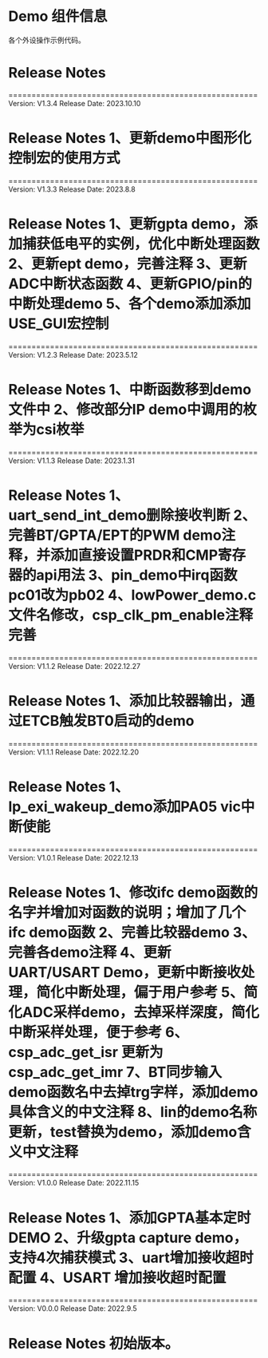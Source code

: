 # Demo 组件信息
各个外设操作示例代码。

# Release Notes
======================================================
Version: V1.3.4
Release Date: 2023.10.10

Release Notes
1、更新demo中图形化控制宏的使用方式
======================================================

======================================================
Version: V1.3.3
Release Date: 2023.8.8

Release Notes
1、更新gpta demo，添加捕获低电平的实例，优化中断处理函数
2、更新ept demo，完善注释
3、更新ADC中断状态函数
4、更新GPIO/pin的中断处理demo
5、各个demo添加添加USE_GUI宏控制
======================================================

======================================================
Version: V1.2.3
Release Date: 2023.5.12

Release Notes
1、中断函数移到demo文件中
2、修改部分IP demo中调用的枚举为csi枚举
======================================================

======================================================
Version: V1.1.3
Release Date: 2023.1.31

Release Notes
1、uart_send_int_demo删除接收判断
2、完善BT/GPTA/EPT的PWM demo注释，并添加直接设置PRDR和CMP寄存器的api用法
3、pin_demo中irq函数pc01改为pb02
4、lowPower_demo.c文件名修改，csp_clk_pm_enable注释完善
======================================================

======================================================
Version: V1.1.2
Release Date: 2022.12.27

Release Notes
1、添加比较器输出，通过ETCB触发BT0启动的demo
======================================================

======================================================
Version: V1.1.1
Release Date: 2022.12.20

Release Notes
1、lp_exi_wakeup_demo添加PA05 vic中断使能
======================================================

======================================================
Version: V1.0.1
Release Date: 2022.12.13

Release Notes
1、修改ifc demo函数的名字并增加对函数的说明；增加了几个ifc demo函数
2、完善比较器demo
3、完善各demo注释
4、更新UART/USART Demo，更新中断接收处理，简化中断处理，偏于用户参考
5、简化ADC采样demo，去掉采样深度，简化中断采样处理，便于参考
6、csp_adc_get_isr 更新为csp_adc_get_imr
7、BT同步输入demo函数名中去掉trg字样，添加demo具体含义的中文注释
8、lin的demo名称更新，test替换为demo，添加demo含义中文注释
======================================================

======================================================
Version: V1.0.0
Release Date: 2022.11.15

Release Notes
1、添加GPTA基本定时DEMO
2、升级gpta capture demo，支持4次捕获模式
3、uart增加接收超时配置
4、USART 增加接收超时配置
======================================================

======================================================
Version: V0.0.0
Release Date: 2022.9.5

Release Notes
初始版本。
======================================================